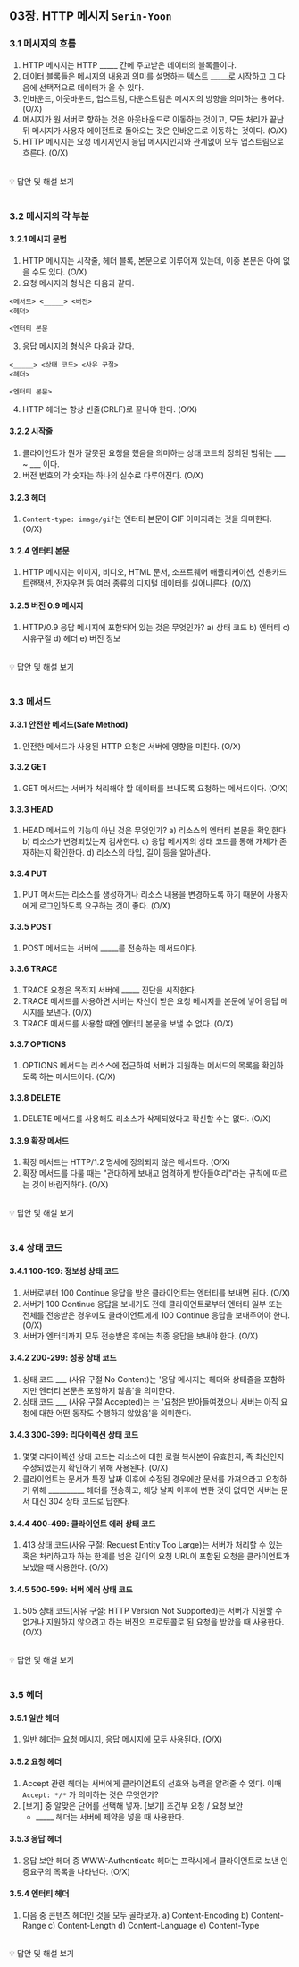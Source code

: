 ## 03장. HTTP 메시지 `Serin-Yoon`

### 3.1 메시지의 흐름
1. HTTP 메시지는 HTTP _____ 간에 주고받은 데이터의 블록들이다.
2. 데이터 블록들은 메시지의 내용과 의미를 설명하는 텍스트 _____로 시작하고 그 다음에 선택적으로 데이터가 올 수 있다.
3. 인바운드, 아웃바운드, 업스트림, 다운스트림은 메시지의 방향을 의미하는 용어다. (O/X)
4. 메시지가 원 서버로 향하는 것은 아웃바운드로 이동하는 것이고, 모든 처리가 끝난 뒤 메시지가 사용자 에이전트로 돌아오는 것은 인바운드로 이동하는 것이다. (O/X)
5. HTTP 메시지는 요청 메시지인지 응답 메시지인지와 관계없이 모두 업스트림으로 흐른다. (O/X)

<br />
💡 답안 및 해설 보기
<br /><br />

### 3.2 메시지의 각 부분

#### 3.2.1 메시지 문법
1. HTTP 메시지는 시작줄, 헤더 블록, 본문으로 이루어져 있는데, 이중 본문은 아예 없을 수도 있다. (O/X)
2. 요청 메시지의 형식은 다음과 같다.
```
<메서드> <_____> <버전>
<헤더>

<엔터티 본문
```
3. 응답 메시지의 형식은 다음과 같다.
```
<_____> <상태 코드> <사유 구절>
<헤더>

<엔터티 본문>
```
4. HTTP 헤더는 항상 빈줄(CRLF)로 끝나야 한다. (O/X)

#### 3.2.2 시작줄
1. 클라이언트가 뭔가 잘못된 요청을 했음을 의미하는 상태 코드의 정의된 범위는 ___ ~ ___ 이다.
2. 버전 번호의 각 숫자는 하나의 실수로 다루어진다. (O/X)

#### 3.2.3 헤더
1. `Content-type: image/gif`는 엔터티 본문이 GIF 이미지라는 것을 의미한다. (O/X)


#### 3.2.4 엔터티 본문
1. HTTP 메시지는 이미지, 비디오, HTML 문서, 소프트웨어 애플리케이션, 신용카드 트랜잭션, 전자우편 등 여러 종류의 디지털 데이터를 실어나른다. (O/X)

#### 3.2.5 버전 0.9 메시지
1. HTTP/0.9 응답 메시지에 포함되어 있는 것은 무엇인가?
a) 상태 코드
b) 엔터티
c) 사유구절
d) 헤더
e) 버전 정보

<br />
💡 답안 및 해설 보기
<br /><br />

### 3.3 메서드
#### 3.3.1 안전한 메서드(Safe Method)
1. 안전한 메서드가 사용된 HTTP 요청은 서버에 영향을 미친다. (O/X)

#### 3.3.2 GET
1. GET 메서드는 서버가 처리해야 할 데이터를 보내도록 요청하는 메서드이다. (O/X)

#### 3.3.3 HEAD
1. HEAD 메서드의 기능이 아닌 것은 무엇인가?
a) 리소스의 엔터티 본문을 확인한다.
b) 리소스가 변경되었는지 검사한다.
c) 응답 메시지의 상태 코드를 통해 개체가 존재하는지 확인한다.
d) 리소스의 타입, 길이 등을 알아낸다.

#### 3.3.4 PUT
1. PUT 메서드는 리소스를 생성하거나 리소스 내용을 변경하도록 하기 때문에 사용자에게 로그인하도록 요구하는 것이 좋다. (O/X)

#### 3.3.5 POST
1. POST 메서드는 서버에 _____를 전송하는 메서드이다.

#### 3.3.6 TRACE
1. TRACE 요청은 목적지 서버에 _____ 진단을 시작한다.
2. TRACE 메서드를 사용하면 서버는 자신이 받은 요청 메시지를 본문에 넣어 응답 메시지를 보낸다. (O/X)
3. TRACE 메서드를 사용할 때엔 엔터티 본문을 보낼 수 없다. (O/X)

#### 3.3.7 OPTIONS
1. OPTIONS 메서드는 리소스에 접근하여 서버가 지원하는 메서드의 목록을 확인하도록 하는 메서드이다. (O/X)

#### 3.3.8 DELETE
1. DELETE 메서드를 사용해도 리소스가 삭제되었다고 확신할 수는 없다. (O/X)

#### 3.3.9 확장 메서드
1. 확장 메서드는 HTTP/1.2 명세에 정의되지 않은 메서드다. (O/X)
2. 확장 메서드를 다룰 때는 "관대하게 보내고 엄격하게 받아들여라"라는 규칙에 따르는 것이 바람직하다. (O/X)

<br />
💡 답안 및 해설 보기
<br /><br />

### 3.4 상태 코드
#### 3.4.1 100-199: 정보성 상태 코드
1. 서버로부터 100 Continue 응답을 받은 클라이언트는 엔터티를 보내면 된다. (O/X)
2. 서버가 100 Continue 응답을 보내기도 전에 클라이언트로부터 엔터티 일부 또는 전체를 전송받은 경우에도 클라이언트에게 100 Continue 응답을 보내주어야 한다. (O/X)
3. 서버가 엔터티까지 모두 전송받은 후에는 최종 응답을 보내야 한다. (O/X)

#### 3.4.2 200-299: 성공 상태 코드
1. 상태 코드 ___ (사유 구절 No Content)는 '응답 메시지는 헤더와 상태줄을 포함하지만 엔터티 본문은 포함하지 않음'을 의미한다.
2. 상태 코드 ___ (사유 구절 Accepted)는 는 '요청은 받아들여졌으나 서버는 아직 요청에 대한 어떤 동작도 수행하지 않았음'을 의미한다.

#### 3.4.3 300-399: 리다이렉션 상태 코드
1. 몇몇 리다이렉션 상태 코드는 리소스에 대한 로컬 복사본이 유효한지, 즉 최신인지 수정되었는지 확인하기 위해 사용된다. (O/X)
2. 클라이언트는 문서가 특정 날짜 이후에 수정된 경우에만 문서를 가져오라고 요청하기 위해 __________ 헤더를 전송하고, 해당 날짜 이후에 변한 것이 없다면 서버는 문서 대신 304 상태 코드로 답한다.

#### 3.4.4 400-499: 클라이언트 에러 상태 코드
1. 413 상태 코드(사유 구절: Request Entity Too Large)는 서버가 처리할 수 있는 혹은 처리하고자 하는 한계를 넘은 길이의 요청 URL이 포함된 요청을 클라이언트가 보냈을 때 사용한다. (O/X)

#### 3.4.5 500-599: 서버 에러 상태 코드
1. 505 상태 코드(사유 구절: HTTP Version Not Supported)는 서버가 지원할 수 없거나 지원하지 않으려고 하는 버전의 프로토콜로 된 요청을 받았을 때 사용한다. (O/X)

<br />
💡 답안 및 해설 보기
<br /><br />

### 3.5 헤더
#### 3.5.1 일반 헤더
1. 일반 헤더는 요청 메시지, 응답 메시지에 모두 사용된다. (O/X)

#### 3.5.2 요청 헤더
1. Accept 관련 헤더는 서버에게 클라이언트의 선호와 능력을 알려줄 수 있다. 이때 `Accept: */*` 가 의미하는 것은 무엇인가?
2. [보기] 중 알맞은 단어를 선택해 넣자.
[보기] 조건부 요청 / 요청 보안
	-  _____ 헤더는 서버에 제약을 넣을 때 사용한다.

#### 3.5.3 응답 헤더
1. 응답 보안 헤더 중 WWW-Authenticate 헤더는 프락시에서 클라이언트로 보낸 인증요구의 목록을 나타낸다. (O/X)

#### 3.5.4 엔터티 헤더
1. 다음 중 콘텐츠 헤더인 것을 모두 골라보자.
a) Content-Encoding
b) Content-Range
c) Content-Length
d) Content-Language
e) Content-Type

<br />
💡 답안 및 해설 보기
<br /><br />